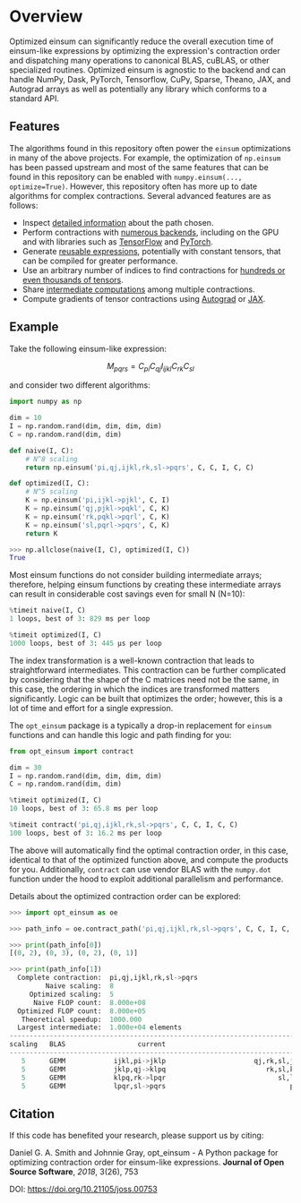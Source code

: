# Overview

Optimized einsum can significantly reduce the overall execution time of einsum-like
expressions by optimizing the expression's contraction order and dispatching
many operations to canonical BLAS, cuBLAS, or other specialized routines.
Optimized einsum is agnostic to the backend and can handle NumPy, Dask,
PyTorch, Tensorflow, CuPy, Sparse, Theano, JAX, and Autograd arrays as well as
potentially any library which conforms to a standard API.

## Features

The algorithms found in this repository often power the ``einsum`` optimizations
in many of the above projects. For example, the optimization of ``np.einsum``
has been passed upstream and most of the same features that can be found in
this repository can be enabled with ``numpy.einsum(..., optimize=True)``. However,
this repository often has more up to date algorithms for complex contractions.
Several advanced features are as follows:

* Inspect [detailed information](paths/introduction.md) about the path chosen.
* Perform contractions with [numerous backends](getting_started/backends.md), including on the GPU and with libraries such as [TensorFlow](https://www.tensorflow.org) and [PyTorch](https://pytorch.org).
* Generate [reusable expressions](getting_started/reusing_paths.md), potentially with constant tensors, that can be compiled for greater performance.
* Use an arbitrary number of indices to find contractions for [hundreds or even thousands of tensors](examples/large_expr_with_greedy.md).
* Share [intermediate computations](./sharing_intermediates.md) among multiple contractions.
* Compute gradients of tensor contractions using [Autograd](https://github.com/HIPS/autograd) or [JAX](https://github.com/google/jax).

## Example

Take the following einsum-like expression:

$$
M_{pqrs} = C_{pi} C_{qj} I_{ijkl} C_{rk} C_{sl}
$$

and consider two different algorithms:

```python
import numpy as np

dim = 10
I = np.random.rand(dim, dim, dim, dim)
C = np.random.rand(dim, dim)

def naive(I, C):
    # N^8 scaling
    return np.einsum('pi,qj,ijkl,rk,sl->pqrs', C, C, I, C, C)

def optimized(I, C):
    # N^5 scaling
    K = np.einsum('pi,ijkl->pjkl', C, I)
    K = np.einsum('qj,pjkl->pqkl', C, K)
    K = np.einsum('rk,pqkl->pqrl', C, K)
    K = np.einsum('sl,pqrl->pqrs', C, K)
    return K
```

```python
>>> np.allclose(naive(I, C), optimized(I, C))
True
```

Most einsum functions do not consider building intermediate arrays;
therefore, helping einsum functions by creating these intermediate arrays can result
in considerable cost savings even for small N (N=10):

```python
%timeit naive(I, C)
1 loops, best of 3: 829 ms per loop

%timeit optimized(I, C)
1000 loops, best of 3: 445 µs per loop
```

The index transformation is a well-known contraction that leads to
straightforward intermediates. This contraction can be further
complicated by considering that the shape of the C matrices need not be
the same, in this case, the ordering in which the indices are transformed
matters significantly. Logic can be built that optimizes the order;
however, this is a lot of time and effort for a single expression.

The ``opt_einsum`` package is a typically a drop-in replacement for ``einsum``
functions and can handle this logic and path finding for you:

```python
from opt_einsum import contract

dim = 30
I = np.random.rand(dim, dim, dim, dim)
C = np.random.rand(dim, dim)

%timeit optimized(I, C)
10 loops, best of 3: 65.8 ms per loop

%timeit contract('pi,qj,ijkl,rk,sl->pqrs', C, C, I, C, C)
100 loops, best of 3: 16.2 ms per loop
```

The above will automatically find the optimal contraction order, in this case,
identical to that of the optimized function above, and compute the products
for you. Additionally, ``contract`` can use vendor BLAS with the ``numpy.dot``
function under the hood to exploit additional parallelism and performance.

Details about the optimized contraction order can be explored:

```python
>>> import opt_einsum as oe

>>> path_info = oe.contract_path('pi,qj,ijkl,rk,sl->pqrs', C, C, I, C, C)

>>> print(path_info[0])
[(0, 2), (0, 3), (0, 2), (0, 1)]

>>> print(path_info[1])
  Complete contraction:  pi,qj,ijkl,rk,sl->pqrs
         Naive scaling:  8
     Optimized scaling:  5
      Naive FLOP count:  8.000e+08
  Optimized FLOP count:  8.000e+05
   Theoretical speedup:  1000.000
  Largest intermediate:  1.000e+04 elements
--------------------------------------------------------------------------------
scaling   BLAS                  current                                remaining
--------------------------------------------------------------------------------
   5      GEMM            ijkl,pi->jklp                      qj,rk,sl,jklp->pqrs
   5      GEMM            jklp,qj->klpq                         rk,sl,klpq->pqrs
   5      GEMM            klpq,rk->lpqr                            sl,lpqr->pqrs
   5      GEMM            lpqr,sl->pqrs                               pqrs->pqrs
```



## Citation

If this code has benefited your research, please support us by citing:

Daniel G. A. Smith and Johnnie Gray, opt_einsum - A Python package for optimizing contraction order for einsum-like expressions. **Journal of Open Source Software**, *2018*, 3(26), 753

DOI: https://doi.org/10.21105/joss.00753
